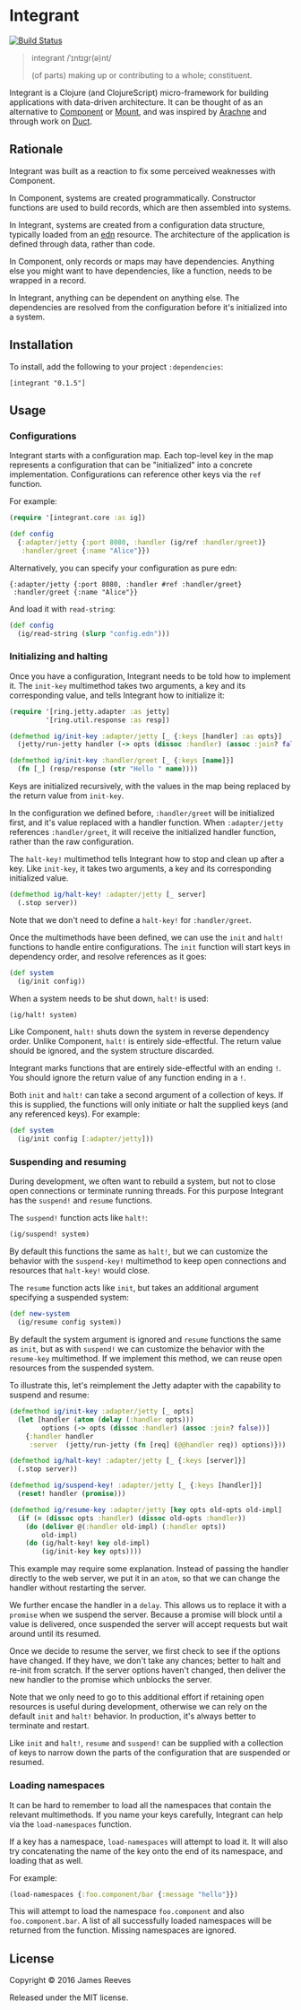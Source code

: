 # Integrant

[![Build Status](https://travis-ci.org/weavejester/integrant.svg?branch=master)](https://travis-ci.org/weavejester/integrant)

> integrant /ˈɪntɪɡr(ə)nt/
>
> (of parts) making up or contributing to a whole; constituent.

Integrant is a Clojure (and ClojureScript) micro-framework for
building applications with data-driven architecture. It can be thought
of as an alternative to [Component][] or [Mount][], and was inspired
by [Arachne][] and through work on [Duct][].

[component]: https://github.com/stuartsierra/component
[mount]: https://github.com/tolitius/mount
[arachne]: http://arachne-framework.org/
[duct]: https://github.com/duct-framework/duct

## Rationale

Integrant was built as a reaction to fix some perceived weaknesses
with Component.

In Component, systems are created programmatically. Constructor
functions are used to build records, which are then assembled into
systems.

In Integrant, systems are created from a configuration data structure,
typically loaded from an [edn][] resource. The architecture of the
application is defined through data, rather than code.

In Component, only records or maps may have dependencies. Anything
else you might want to have dependencies, like a function, needs to be
wrapped in a record.

In Integrant, anything can be dependent on anything else. The
dependencies are resolved from the configuration before it's
initialized into a system.

[edn]: https://github.com/edn-format/edn

## Installation

To install, add the following to your project `:dependencies`:

    [integrant "0.1.5"]

## Usage

### Configurations

Integrant starts with a configuration map. Each top-level key in the
map represents a configuration that can be "initialized" into a
concrete implementation. Configurations can reference other keys via
the `ref` function.

For example:

```clojure
(require '[integrant.core :as ig])

(def config
  {:adapter/jetty {:port 8080, :handler (ig/ref :handler/greet)}
   :handler/greet {:name "Alice"}})
```

Alternatively, you can specify your configuration as pure edn:

```edn
{:adapter/jetty {:port 8080, :handler #ref :handler/greet}
 :handler/greet {:name "Alice"}}
```

And load it with `read-string`:

```clojure
(def config
  (ig/read-string (slurp "config.edn")))
```

### Initializing and halting

Once you have a configuration, Integrant needs to be told how to
implement it. The `init-key` multimethod takes two arguments, a key
and its corresponding value, and tells Integrant how to initialize it:

```clojure
(require '[ring.jetty.adapter :as jetty]
         '[ring.util.response :as resp])

(defmethod ig/init-key :adapter/jetty [_ {:keys [handler] :as opts}]
  (jetty/run-jetty handler (-> opts (dissoc :handler) (assoc :join? false))))

(defmethod ig/init-key :handler/greet [_ {:keys [name]}]
  (fn [_] (resp/response (str "Hello " name))))
```

Keys are initialized recursively, with the values in the map being
replaced by the return value from `init-key`.

In the configuration we defined before, `:handler/greet` will be
initialized first, and it's value replaced with a handler function.
When `:adapter/jetty` references `:handler/greet`, it will receive the
initialized handler function, rather than the raw configuration.

The `halt-key!` multimethod tells Integrant how to stop and clean up
after a key. Like `init-key`, it takes two arguments, a key and its
corresponding initialized value.

```clojure
(defmethod ig/halt-key! :adapter/jetty [_ server]
  (.stop server))
```

Note that we don't need to define a `halt-key!` for `:handler/greet`.

Once the multimethods have been defined, we can use the `init` and
`halt!` functions to handle entire configurations. The `init` function
will start keys in dependency order, and resolve references as it
goes:

```clojure
(def system
  (ig/init config))
```

When a system needs to be shut down, `halt!` is used:

```clojure
(ig/halt! system)
```

Like Component, `halt!` shuts down the system in reverse dependency
order. Unlike Component, `halt!` is entirely side-effectful. The
return value should be ignored, and the system structure discarded.

Integrant marks functions that are entirely side-effectful with an
ending `!`. You should ignore the return value of any function ending
in a `!`.

Both `init` and `halt!` can take a second argument of a collection of
keys. If this is supplied, the functions will only initiate or halt
the supplied keys (and any referenced keys). For example:

```clojure
(def system
  (ig/init config [:adapter/jetty]))
```

### Suspending and resuming

During development, we often want to rebuild a system, but not to
close open connections or terminate running threads. For this purpose
Integrant has the `suspend!` and `resume` functions.

The `suspend!` function acts like `halt!`:

```clojure
(ig/suspend! system)
```

By default this functions the same as `halt!`, but we can customize
the behavior with the `suspend-key!` multimethod to keep open
connections and resources that `halt-key!` would close.

The `resume` function acts like `init`, but takes an additional
argument specifying a suspended system:

```clojure
(def new-system
  (ig/resume config system))
```

By default the system argument is ignored and `resume` functions the
same as `init`, but as with `suspend!` we can customize the behavior
with the `resume-key` multimethod. If we implement this method, we can
reuse open resources from the suspended system.

To illustrate this, let's reimplement the Jetty adapter with the
capability to suspend and resume:

```clojure
(defmethod ig/init-key :adapter/jetty [_ opts]
  (let [handler (atom (delay (:handler opts)))
        options (-> opts (dissoc :handler) (assoc :join? false))]
    {:handler handler
     :server  (jetty/run-jetty (fn [req] (@@handler req)) options)}))

(defmethod ig/halt-key! :adapter/jetty [_ {:keys [server]}]
  (.stop server))

(defmethod ig/suspend-key! :adapter/jetty [_ {:keys [handler]}]
  (reset! handler (promise)))

(defmethod ig/resume-key :adapter/jetty [key opts old-opts old-impl]
  (if (= (dissoc opts :handler) (dissoc old-opts :handler))
    (do (deliver @(:handler old-impl) (:handler opts))
        old-impl)
    (do (ig/halt-key! key old-impl)
        (ig/init-key key opts))))
```

This example may require some explanation. Instead of passing the
handler directly to the web server, we put it in an `atom`, so that we
can change the handler without restarting the server.

We further encase the handler in a `delay`. This allows us to replace
it with a `promise` when we suspend the server. Because a promise will
block until a value is delivered, once suspended the server will
accept requests but wait around until its resumed.

Once we decide to resume the server, we first check to see if the
options have changed. If they have, we don't take any chances; better
to halt and re-init from scratch. If the server options haven't
changed, then deliver the new handler to the promise which unblocks
the server.

Note that we only need to go to this additional effort if retaining
open resources is useful during development, otherwise we can rely on
the default `init` and `halt!` behavior. In production, it's always
better to terminate and restart.

Like `init` and `halt!`, `resume` and `suspend!` can be supplied with
a collection of keys to narrow down the parts of the configuration
that are suspended or resumed.

### Loading namespaces

It can be hard to remember to load all the namespaces that contain the
relevant multimethods. If you name your keys carefully, Integrant can
help via the `load-namespaces` function.

If a key has a namespace, `load-namespaces` will attempt to load
it. It will also try concatenating the name of the key onto the end of
its namespace, and loading that as well.

For example:

```clojure
(load-namespaces {:foo.component/bar {:message "hello"}})
```

This will attempt to load the namespace `foo.component` and also
`foo.component.bar`. A list of all successfully loaded namespaces will
be returned from the function. Missing namespaces are ignored.


## License

Copyright © 2016 James Reeves

Released under the MIT license.
